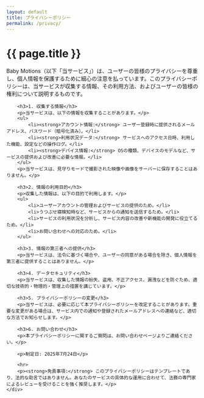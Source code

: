 ```yaml
---
layout: default
title: プライバシーポリシー
permalink: /privacy/
---
```


<div class="container mx-auto px-6 py-12 max-w-4xl">
    <h1 class="text-3xl font-bold text-center mb-8">{{ page.title }}</h1>
    <div class="prose lg:prose-lg mx-auto bg-white p-8 rounded-lg shadow-md">
        <p>Baby Motions（以下「当サービス」）は、ユーザーの皆様のプライバシーを尊重し、個人情報を保護するために細心の注意を払っています。このプライバシーポリシーは、当サービスが収集する情報、その利用方法、およびユーザーの皆様の権利について説明するものです。</p>

        <h3>1. 収集する情報</h3>
        <p>当サービスは、以下の情報を収集することがあります。</p>
        <ul>
            <li><strong>アカウント情報:</strong> ユーザー登録時に提供されるメールアドレス、パスワード（暗号化済み）。</li>
            <li><strong>利用状況データ:</strong> サービスへのアクセス日時、利用した機能、設定などの操作ログ。</li>
            <li><strong>デバイス情報:</strong> OSの種類、デバイスのモデルなど、サービスの提供および改善に必要な情報。</li>
        </ul>
        <p>当サービスは、見守りモードで撮影された映像や画像をサーバーに保存することはありません。</p>

        <h3>2. 情報の利用目的</h3>
        <p>収集した情報は、以下の目的で利用します。</p>
        <ul>
            <li>ユーザーアカウントの管理およびサービスの提供のため。</li>
            <li>うつぶせ寝検知時など、サービスからの通知を送信するため。</li>
            <li>サービスの利用状況を分析し、サービス内容の改善や新機能の開発に役立てるため。</li>
            <li>お問い合わせへの対応のため。</li>
        </ul>

        <h3>3. 情報の第三者への提供</h3>
        <p>当サービスは、法令に基づく場合や、ユーザーの同意がある場合を除き、個人情報を第三者に提供することはありません。</p>

        <h3>4. データセキュリティ</h3>
        <p>当サービスは、収集した情報の紛失、盗用、不正アクセス、漏洩などを防ぐため、適切な技術的・物理的・管理上の措置を講じています。</p>

        <h3>5. プライバシーポリシーの変更</h3>
        <p>当サービスは、必要に応じて本プライバシーポリシーを改定することがあります。重要な変更がある場合は、サービス内での通知や登録されたメールアドレスへの連絡など、適切な方法でお知らせします。</p>

        <h3>6. お問い合わせ</h3>
        <p>本プライバシーポリシーに関するご質問は、お問い合わせページよりご連絡ください。</p>

        <p>制定日: 2025年7月24日</p>
        
        <hr>
        <p><strong>免責事項:</strong> このプライバシーポリシーはテンプレートであり、法的な助言ではありません。あなたのサービスの具体的な運用に合わせて、法務の専門家によるレビューを受けることを強く推奨します。</p>
    </div>
</div>